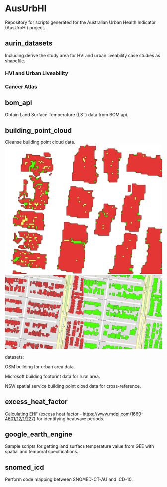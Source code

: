 # AusUrbHI
Repository for scripts generated for the Australian Urban Health Indicator (AusUrbHI) project.

## aurin_datasets
Including derive the study area for HVI and urban liveability case studies as shapefile.  

### HVI and Urban Liveability

### Cancer Atlas

## bom_api
Obtain Land Surface Temperature (LST) data from BOM api.

## building_point_cloud
Cleanse building point cloud data.
![alt text](building_point_cloud/img/demo.png)
![alt text](building_point_cloud/img/comparison.png)

datasets:

OSM building for urban area data.

Microsoft building footprint data for rural area.

NSW spatial service building point cloud data for cross-reference.

## excess_heat_factor
Calculating EHF (excess heat factor - https://www.mdpi.com/1660-4601/12/1/227) for identifying heatwave periods.

## google_earth_engine
Sample scripts for getting land surface temperature value from GEE with spatial and temporal specifications.

## snomed_icd
Perform code mapping between SNOMED-CT-AU and ICD-10.
